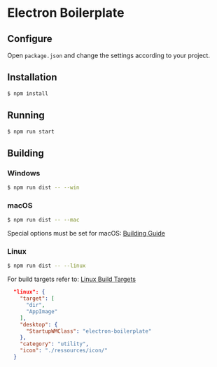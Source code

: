 # Electron Boilerplate

## Configure
Open ``package.json`` and change the settings according to your project. 

## Installation
```bash
$ npm install
```

## Running
```bash
$ npm run start
```

## Building

### Windows
```bash
$ npm run dist -- --win
```

### macOS
```bash
$ npm run dist -- --mac
```
Special options must be set for macOS: [Building Guide](https://www.electron.build/mac)

### Linux
```bash
$ npm run dist -- --linux
```
For build targets refer to: [Linux Build Targets](https://www.electron.build/linux.html#target)
```json
  "linux": {
    "target": [
      "dir",
      "AppImage"
    ],
    "desktop": {
      "StartupWMClass": "electron-boilerplate"
    },
    "category": "utility",
    "icon": "./ressources/icon/"
  }
```
